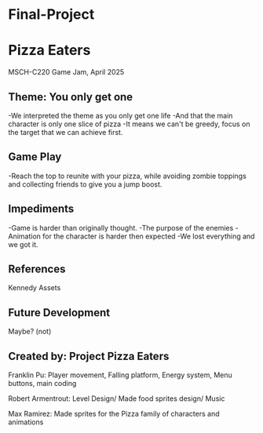 # Final-Project

# Pizza Eaters
MSCH-C220 Game Jam, April 2025

## Theme: You only get one
-We interpreted the theme as you only get one life
-And that the main character is only one slice of pizza
-It means we can't be greedy, focus on the target that we can achieve first.

## Game Play
-Reach the top to reunite with your pizza, while avoiding zombie toppings and collecting friends to give you a jump boost.

## Impediments

-Game is harder than originally thought.
-The purpose of the enemies
-Animation for the character is harder then expected
-We lost everything and we got it.

## References

Kennedy Assets 

## Future Development
Maybe? (not)

## Created by: Project Pizza Eaters

Franklin Pu: Player movement, Falling platform, Energy system, Menu buttons, main coding

Robert Armentrout: Level Design/ Made food sprites design/ Music

Max Ramirez: Made sprites for the Pizza family of characters and animations




